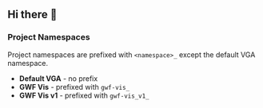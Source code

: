 ## Hi there 👋

### Project Namespaces
Project namespaces are prefixed with `<namespace>_` except the default VGA namespace.

- __Default VGA__ - no prefix
- __GWF Vis__ - prefixed with `gwf-vis_`
- __GWF Vis v1__ - prefixed with `gwf-vis_v1_`

<!--

**Here are some ideas to get you started:**

🙋‍♀️ A short introduction - what is your organization all about?
🌈 Contribution guidelines - how can the community get involved?
👩‍💻 Useful resources - where can the community find your docs? Is there anything else the community should know?
🍿 Fun facts - what does your team eat for breakfast?
🧙 Remember, you can do mighty things with the power of [Markdown](https://docs.github.com/github/writing-on-github/getting-started-with-writing-and-formatting-on-github/basic-writing-and-formatting-syntax)
-->
